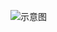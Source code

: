 ![示意图](http://upload-images.jianshu.io/upload_images/944365-3ec557c31b6ba0b1.png?imageMogr2/auto-orient/strip%7CimageView2/2/w/1240)